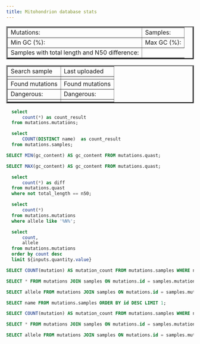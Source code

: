 ```yaml
---
title: Mitohondrion database stats
---
```


<table border="3" style="width:100%">
 <tr>
    <td>
        Mutations: <Value data = {variants_count} column = count_result />
    </td>
    <td>
        Samples: <Value data = {sample_count} column = count_result />
    </td>
 </tr>
  <tr>
    <td>
        Min GC (%): <Value data = {min_gc} column = gc_content />
    </td>
    <td>
        Max GC (%): <Value data = {max_gc} column = gc_content />
    </td>
 </tr>
   <tr>
    <td>
        Samples with total length and N50 difference: <Value data = {diff} column = diff />
    </td>
 </tr>
</table>

<Dropdown name=quantity>
    <DropdownOption value=10 valueLabel="10"/>
    <DropdownOption value=20/>
    <DropdownOption value=50/>
    <DropdownOption value=100/>
</Dropdown>

<BarChart
    data={top_mutations}
    title="Top mutations"
    x=allele
    y=count
/>

<table border="3" style="width:100%">
 <tr>
    <td style="width:50%">
        Search sample
    </td>
    <td>
        Last uploaded
    </td>
 </tr>
  <tr>
    <td>
        <TextInput
            name=sample_name
            title=""/>
    </td>
    <td>
        <Value data = {last_name} column = name />
    </td>
 </tr>
 <tr>
    <td>
Found <Value data = {sample_mutations} column = mutation_count /> mutations
    </td>
    <td>
Found <Value data = {last_sample_mutations} column = mutation_count /> mutations
    </td>
 </tr>
 <tr>
    <td>
Dangerous: <Value data = {sample_danger} column = associateddiseases emptySet = pass emptyMessage = "no" />
    </td>
    <td>
Dangerous: <Value data = {last_sample_danger} column = associateddiseases emptySet = pass emptyMessage = "no" />
    </td>
 </tr>
 <tr>
    <td>
<DataTable data={sample_mutations_list}/>
    </td>
    <td>
<DataTable data={last_sample_mutations_list}/>
    </td>
 </tr>
</table>

```sql variants_count
  select
      count(*) as count_result
  from mutations.mutations;
```

```sql sample_count
  select
      COUNT(DISTINCT name)  as count_result
  from mutations.samples;
```

```sql min_gc
SELECT MIN(gc_content) AS gc_content FROM mutations.quast;
```

```sql max_gc
SELECT MAX(gc_content) AS gc_content FROM mutations.quast;
```

```sql diff
  select
      count(*) as diff
  from mutations.quast
  where not total_length == n50;
```

```sql n_mutations
  select
      count(*)
  from mutations.mutations
  where allele like '%N%';
```

```sql top_mutations
  select 
      count,
      allele
  from mutations.mutations
  order by count desc
  limit ${inputs.quantity.value}
```


```sql sample_mutations
SELECT COUNT(mutation) AS mutation_count FROM mutations.samples WHERE name = (SELECT name FROM samples WHERE name like '${inputs.sample_name}%' LIMIT 1);
```

```sql sample_danger
SELECT * FROM mutations JOIN samples ON mutations.id = samples.mutation WHERE samples.name = (SELECT name FROM samples WHERE name like '${inputs.sample_name}%' LIMIT 1) AND associateddiseases IS NOT NULL;
```

```sql sample_mutations_list
SELECT allele FROM mutations JOIN samples ON mutations.id = samples.mutation WHERE samples.name = (SELECT name FROM samples WHERE name like '${inputs.sample_name}%' LIMIT 1);
```

```sql last_name
SELECT name FROM mutations.samples ORDER BY id DESC LIMIT 1;
```

```sql last_sample_mutations
SELECT COUNT(mutation) AS mutation_count FROM mutations.samples WHERE name = (SELECT name FROM samples ORDER BY id DESC LIMIT 1);
```

```sql last_sample_danger
SELECT * FROM mutations JOIN samples ON mutations.id = samples.mutation WHERE samples.name = (SELECT name FROM samples ORDER BY id DESC LIMIT 1) AND associateddiseases IS NOT NULL;
```

```sql last_sample_mutations_list
SELECT allele FROM mutations JOIN samples ON mutations.id = samples.mutation WHERE samples.name = (SELECT name FROM samples ORDER BY id DESC LIMIT 1);
```
